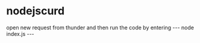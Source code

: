 # nodejscurd
open new request from thunder and then run the code by entering 
---  node index.js  ---
